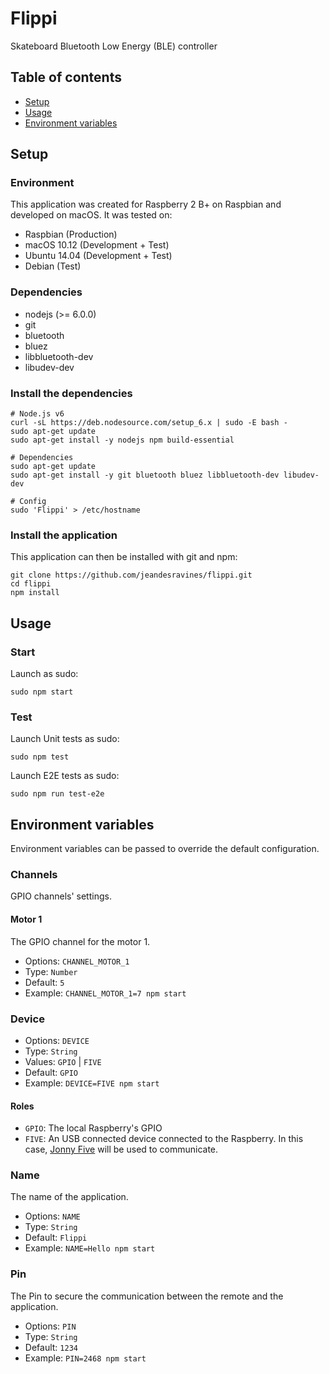 # Flippi

Skateboard Bluetooth Low Energy (BLE) controller


## Table of contents

* [Setup](#setup)
* [Usage](#usage)
* [Environment variables](#environment-variables)


## Setup

### Environment

This application was created for Raspberry 2 B+ on Raspbian and developed on macOS.
It was tested on:
- Raspbian (Production)
- macOS 10.12 (Development + Test)
- Ubuntu 14.04 (Development + Test)
- Debian (Test)

### Dependencies

- nodejs (>= 6.0.0)
- git
- bluetooth
- bluez
- libbluetooth-dev
- libudev-dev

### Install the dependencies

```shell
# Node.js v6
curl -sL https://deb.nodesource.com/setup_6.x | sudo -E bash -
sudo apt-get update
sudo apt-get install -y nodejs npm build-essential

# Dependencies
sudo apt-get update
sudo apt-get install -y git bluetooth bluez libbluetooth-dev libudev-dev

# Config
sudo 'Flippi' > /etc/hostname
```

### Install the application

This application can then be installed with git and npm:
```shell
git clone https://github.com/jeandesravines/flippi.git
cd flippi
npm install
```


## Usage

### Start

Launch as sudo:

```shell
sudo npm start
```

### Test

Launch Unit tests as sudo:

```shell
sudo npm test
```

Launch E2E tests as sudo:

```shell
sudo npm run test-e2e
```
 

## Environment variables

Environment variables can be passed to override the default configuration.

### Channels

GPIO channels' settings.

#### Motor 1

The GPIO channel for the motor 1.

- Options: `CHANNEL_MOTOR_1`
- Type: `Number`
- Default: `5`
- Example: `CHANNEL_MOTOR_1=7 npm start`

### Device

- Options: `DEVICE`
- Type: `String`
- Values: `GPIO` | `FIVE`
- Default: `GPIO`
- Example: `DEVICE=FIVE npm start`

#### Roles

- `GPIO`: The local Raspberry's GPIO  
- `FIVE`: An USB connected device connected to the Raspberry. In this case, [Jonny Five](http://johnny-five.io/) will be used to communicate.


### Name

The name of the application.

- Options: `NAME`
- Type: `String`
- Default: `Flippi`
- Example: `NAME=Hello npm start`

### Pin

The Pin to secure the communication between the remote and the application.

- Options: `PIN`
- Type: `String`
- Default: `1234`
- Example: `PIN=2468 npm start`

